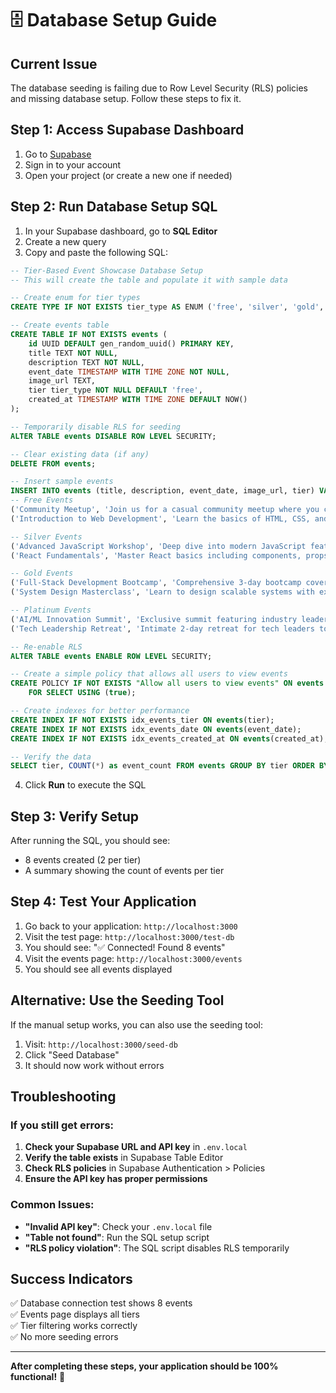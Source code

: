 # 🗄️ Database Setup Guide

## Current Issue
The database seeding is failing due to Row Level Security (RLS) policies and missing database setup. Follow these steps to fix it.

## Step 1: Access Supabase Dashboard

1. Go to [Supabase](https://supabase.com)
2. Sign in to your account
3. Open your project (or create a new one if needed)

## Step 2: Run Database Setup SQL

1. In your Supabase dashboard, go to **SQL Editor**
2. Create a new query
3. Copy and paste the following SQL:

```sql
-- Tier-Based Event Showcase Database Setup
-- This will create the table and populate it with sample data

-- Create enum for tier types
CREATE TYPE IF NOT EXISTS tier_type AS ENUM ('free', 'silver', 'gold', 'platinum');

-- Create events table
CREATE TABLE IF NOT EXISTS events (
    id UUID DEFAULT gen_random_uuid() PRIMARY KEY,
    title TEXT NOT NULL,
    description TEXT NOT NULL,
    event_date TIMESTAMP WITH TIME ZONE NOT NULL,
    image_url TEXT,
    tier tier_type NOT NULL DEFAULT 'free',
    created_at TIMESTAMP WITH TIME ZONE DEFAULT NOW()
);

-- Temporarily disable RLS for seeding
ALTER TABLE events DISABLE ROW LEVEL SECURITY;

-- Clear existing data (if any)
DELETE FROM events;

-- Insert sample events
INSERT INTO events (title, description, event_date, image_url, tier) VALUES
-- Free Events
('Community Meetup', 'Join us for a casual community meetup where you can network with fellow enthusiasts and share your experiences.', '2025-01-15T18:00:00Z', 'https://images.unsplash.com/photo-1515187029135-18ee286d815b?w=400&h=225&fit=crop', 'free'),
('Introduction to Web Development', 'Learn the basics of HTML, CSS, and JavaScript in this beginner-friendly workshop.', '2025-01-20T14:00:00Z', 'https://images.unsplash.com/photo-1461749280684-dccba630e2f6?w=400&h=225&fit=crop', 'free'),

-- Silver Events
('Advanced JavaScript Workshop', 'Deep dive into modern JavaScript features including ES6+, async/await, and functional programming concepts.', '2025-01-25T10:00:00Z', 'https://images.unsplash.com/photo-1555066931-4365d14bab8c?w=400&h=225&fit=crop', 'silver'),
('React Fundamentals', 'Master React basics including components, props, state, and hooks with hands-on exercises.', '2025-02-01T15:00:00Z', 'https://images.unsplash.com/photo-1633356122544-f134324a6cee?w=400&h=225&fit=crop', 'silver'),

-- Gold Events
('Full-Stack Development Bootcamp', 'Comprehensive 3-day bootcamp covering frontend, backend, and database development with real-world projects.', '2025-02-10T09:00:00Z', 'https://images.unsplash.com/photo-1516321318423-f06f85e504b3?w=400&h=225&fit=crop', 'gold'),
('System Design Masterclass', 'Learn to design scalable systems with expert guidance on architecture patterns and best practices.', '2025-02-15T13:00:00Z', 'https://images.unsplash.com/photo-1551288049-bebda4e38f71?w=400&h=225&fit=crop', 'gold'),

-- Platinum Events
('AI/ML Innovation Summit', 'Exclusive summit featuring industry leaders discussing the future of AI and machine learning technologies.', '2025-02-20T08:00:00Z', 'https://images.unsplash.com/photo-1677442136019-21780ecad995?w=400&h=225&fit=crop', 'platinum'),
('Tech Leadership Retreat', 'Intimate 2-day retreat for tech leaders to discuss strategy, innovation, and industry trends.', '2025-02-25T10:00:00Z', 'https://images.unsplash.com/photo-1522202176988-66273c2fd55f?w=400&h=225&fit=crop', 'platinum');

-- Re-enable RLS
ALTER TABLE events ENABLE ROW LEVEL SECURITY;

-- Create a simple policy that allows all users to view events
CREATE POLICY IF NOT EXISTS "Allow all users to view events" ON events
    FOR SELECT USING (true);

-- Create indexes for better performance
CREATE INDEX IF NOT EXISTS idx_events_tier ON events(tier);
CREATE INDEX IF NOT EXISTS idx_events_date ON events(event_date);
CREATE INDEX IF NOT EXISTS idx_events_created_at ON events(created_at);

-- Verify the data
SELECT tier, COUNT(*) as event_count FROM events GROUP BY tier ORDER BY tier;
```

4. Click **Run** to execute the SQL

## Step 3: Verify Setup

After running the SQL, you should see:
- 8 events created (2 per tier)
- A summary showing the count of events per tier

## Step 4: Test Your Application

1. Go back to your application: `http://localhost:3000`
2. Visit the test page: `http://localhost:3000/test-db`
3. You should see: "✅ Connected! Found 8 events"
4. Visit the events page: `http://localhost:3000/events`
5. You should see all events displayed

## Alternative: Use the Seeding Tool

If the manual setup works, you can also use the seeding tool:
1. Visit: `http://localhost:3000/seed-db`
2. Click "Seed Database"
3. It should now work without errors

## Troubleshooting

### If you still get errors:

1. **Check your Supabase URL and API key** in `.env.local`
2. **Verify the table exists** in Supabase Table Editor
3. **Check RLS policies** in Supabase Authentication > Policies
4. **Ensure the API key has proper permissions**

### Common Issues:

- **"Invalid API key"**: Check your `.env.local` file
- **"Table not found"**: Run the SQL setup script
- **"RLS policy violation"**: The SQL script disables RLS temporarily

## Success Indicators

✅ Database connection test shows 8 events  
✅ Events page displays all tiers  
✅ Tier filtering works correctly  
✅ No more seeding errors  

---

**After completing these steps, your application should be 100% functional!** 🎉 